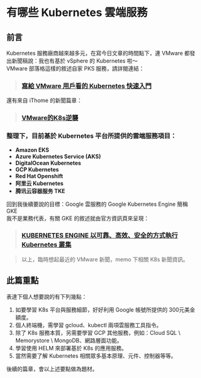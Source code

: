 # 有哪些 Kubernetes 雲端服務

## 前言

Kubernetes 服務廠商越來越多元，在寫今日文章的時間點下，連 VMware 都發出新聞稿說：我也有基於 vSphere 的 Kubernetes 啦～  
VMware 部落格這樣的敘述自家 PKS 服務，請詳閱連結：

> ### [寫給 VMware 用戶看的 Kubernetes 快速入門](https://blogs.vmware.com/vmware-taiwan/2018/07/24/%E5%AF%AB%E7%B5%A6-vmware-%E7%94%A8%E6%88%B6%E7%9C%8B%E7%9A%84-kubernetes-%E5%BF%AB%E9%80%9F%E5%85%A5%E9%96%80/)

還有來自 iThome 的新聞篇章：

> ### [VMware的K8s逆襲](https://www.ithome.com.tw/article/132904)

### 整理下，目前基於 Kubernetes 平台所提供的雲端服務項目：

* **Amazon EKS**
* **Azure Kubernetes Service \(AKS\)**
* **DigitalOcean Kubernetes**
* **GCP Kubernetes**
* **Red Hat Openshift**
* **阿里云 Kubernetes**
* **腾讯云容器服务 TKE**

回到我後續要說的目標：Google 雲服務的 Google Kubernetes Engine 簡稱 GKE  
我不是業務代表，有關 GKE 的敘述就由官方資訊頁來呈現：

> ### [KUBERNETES ENGINE 以可靠、高效、安全的方式執行 Kubernetes 叢集](https://cloud.google.com/kubernetes-engine/)

> 以上，臨時想起最近的 VMware 新聞，memo 下相關 K8s 新聞資訊。

## 此篇重點

表達下個人想要說的有下列幾點：

1. 如要學習 K8s 平台與服務細節，好好利用 Google 帳號所提供的 300元美金額度。
2. 個人終端機，需學習 gcloud、kubectl 兩項雲服務工具指令。
3. 除了 K8s 服務本質，另需要學習 GCP 其他服務，例如：Cloud SQL \ Memorystore \ MongoDB、網路層面功能。
4. 學習使用 HELM 來部署基於 K8s 的應用服務。
5. 當然需要了解 Kubernetes 相關眾多基本原理、元件、控制器等等。

後續的篇章，會以上述要點做為題材。

